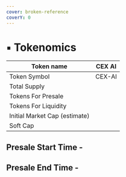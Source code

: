 ```yaml
---
cover: broken-reference
coverY: 0
---
```


# ▪ Tokenomics

| Token name                    | CEX AI |
| ----------------------------- | ------ |
| Token Symbol                  | CEX-AI |
| Total Supply                  |        |
| Tokens For Presale            |        |
| Tokens For Liquidity          |        |
| Initial Market Cap (estimate) |        |
| Soft Cap                      |        |

## Presale Start Time -&#x20;

## Presale End Time -&#x20;
